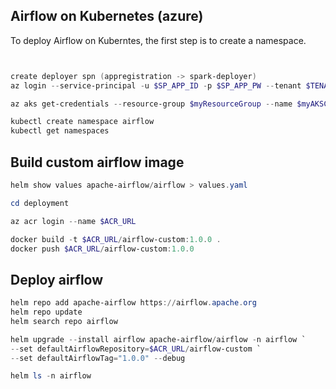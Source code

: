 
## Airflow on Kubernetes (azure)
To deploy Airflow on Kuberntes, the first step is to create a namespace.

```Powershell


create deployer spn (appregistration -> spark-deployer)
az login --service-principal -u $SP_APP_ID -p $SP_APP_PW --tenant $TENANT_ID

az aks get-credentials --resource-group $myResourceGroup --name $myAKSCluster

kubectl create namespace airflow
kubectl get namespaces
```
## Build custom airflow image


```Powershell
helm show values apache-airflow/airflow > values.yaml

cd deployment

az acr login --name $ACR_URL

docker build -t $ACR_URL/airflow-custom:1.0.0 .
docker push $ACR_URL/airflow-custom:1.0.0 

```

## Deploy airflow 


```Powershell
helm repo add apache-airflow https://airflow.apache.org
helm repo update
helm search repo airflow

helm upgrade --install airflow apache-airflow/airflow -n airflow `
--set defaultAirflowRepository=$ACR_URL/airflow-custom `
--set defaultAirflowTag="1.0.0" --debug

helm ls -n airflow 

```

